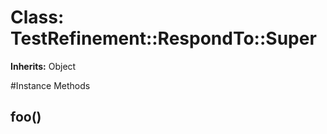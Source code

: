 # Class: TestRefinement::RespondTo::Super
**Inherits:** Object
    




#Instance Methods
## foo() [](#method-i-foo)

